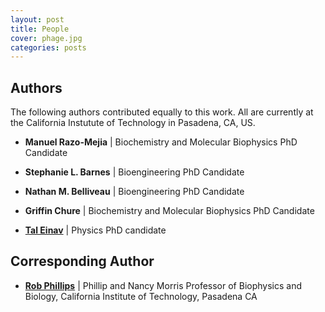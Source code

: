 ```yaml
---
layout: post
title: People
cover: phage.jpg
categories: posts
---
```


## Authors

The following authors contributed equally to this work. All are currently
at the California Instutute of Technology in Pasadena, CA, US.

* **Manuel Razo-Mejia** \| Biochemistry and Molecular Biophysics PhD Candidate

* **Stephanie L. Barnes** \| Bioengineering PhD Candidate

* **Nathan M. Belliveau** \| Bioengineering PhD Candidate

* **Griffin Chure** \| Biochemistry and Molecular Biophysics PhD Candidate

* [**Tal Einav**](http://www.its.caltech.edu/~teinav/index.html) \| Physics PhD candidate

## Corresponding Author


* [**Rob Phillips**](http://www.rpgroup.caltech.edu/) \| Phillip and Nancy Morris Professor of Biophysics and Biology, California Institute of Technology, Pasadena CA
